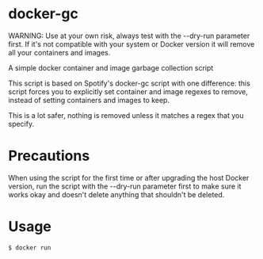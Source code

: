 # docker-gc

WARNING: Use at your own risk, always test with the --dry-run parameter first. If it's not
compatible with your system or Docker version it will remove all your containers and images.

A simple docker container and image garbage collection script

This script is based on Spotify's docker-gc script with one difference:
this script forces you to explicitly set container and image regexes to
remove, instead of setting containers and images to keep.

This is a lot safer, nothing is removed unless it matches a regex that
you specify.

Precautions
===========

When using the script for the first time or after upgrading the host Docker version, run the
script with the --dry-run parameter first to make sure it works okay and doesn't delete
anything that shouldn't be deleted.

Usage
=====

```
$ docker run 
```